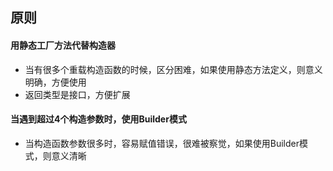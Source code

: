 ## 原则

#### 用静态工厂方法代替构造器
- 当有很多个重载构造函数的时候，区分困难，如果使用静态方法定义，则意义明确，方便使用
- 返回类型是接口，方便扩展

#### 当遇到超过4个构造参数时，使用Builder模式
- 当构造函数参数很多时，容易赋值错误，很难被察觉，如果使用Builder模式，则意义清晰